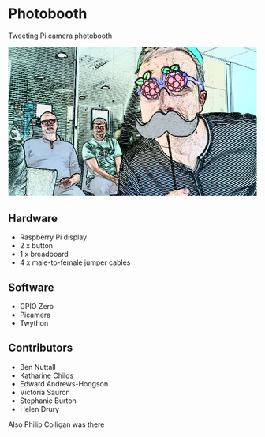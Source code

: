 # Photobooth

Tweeting Pi camera photobooth

![](images/oliver.jpg)

## Hardware

- Raspberry Pi display
- 2 x button
- 1 x breadboard
- 4 x male-to-female jumper cables

## Software

- GPIO Zero
- Picamera
- Twython

## Contributors

- Ben Nuttall
- Katharine Childs
- Edward Andrews-Hodgson
- Victoria Sauron
- Stephanie Burton
- Helen Drury

Also Philip Colligan was there
